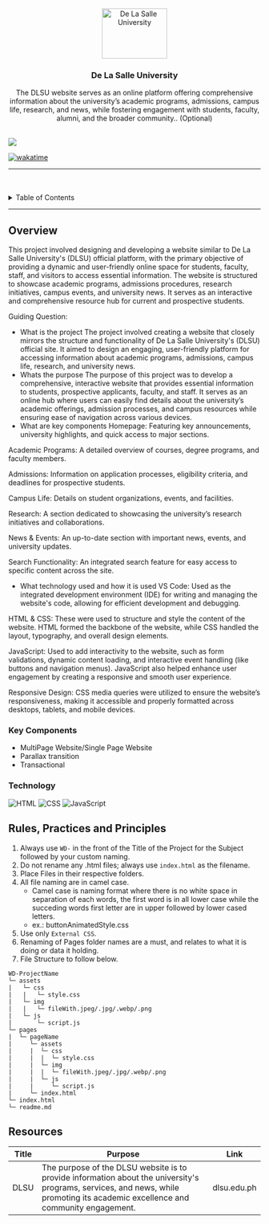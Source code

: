<a name="readme-top">

<br/>

<br />
<div align="center">
  <a href="https://github.com/zyx-0314/">
  <!-- TODO: If you want to add logo or banner you can add it here -->
    <img src="./assets/img/dlsu-logo.png" alt="De La Salle University" width="130" height="100">
  </a>
<!-- TODO: Change Title to the name of the title of your Project -->
  <h3 align="center">De La Salle University</h3>
</div>
<!-- TODO: Make a short description -->
<div align="center">
  The DLSU website serves as an online platform offering comprehensive information about the university’s academic programs, admissions, campus life, research, and news, while fostering engagement with students, faculty, alumni, and the broader community.. (Optional)
</div>

<br />

<!-- TODO: Change the zyx-0314 into your github username  -->
<!-- TODO: Change the WD-Template-Project into the same name of your folder -->
![](https://visit-counter.vercel.app/counter.png?page=zyx-0314/WD-Template-Project)

[![wakatime](https://wakatime.com/badge/user/018dd99a-4985-4f98-8216-6ca6fe2ce0f8/project/63501637-9a31-42f0-960d-4d0ab47977f8.svg)](https://wakatime.com/badge/user/018dd99a-4985-4f98-8216-6ca6fe2ce0f8/project/63501637-9a31-42f0-960d-4d0ab47977f8)

---

<br />
<br />

<!-- TODO: If you want to add more layers for your readme -->
<details>
  <summary>Table of Contents</summary>
  <ol>
    <li>
      <a href="#overview">Overview</a>
      <ol>
        <li>
          <a href="#key-components">Key Components</a>
        </li>
        <li>
          <a href="#technology">Technology</a>
        </li>
      </ol>
    </li>
    <li>
      <a href="#rule,-practices-and-principles">Rules, Practices and Principles</a>
    </li>
    <li>
      <a href="#resources">Resources</a>
    </li>
  </ol>
</details>

---

## Overview

<!-- TODO: To be changed -->
<!-- The following are just sample -->
This project involved designing and developing a website similar to De La Salle University's (DLSU) official platform, with the primary objective of providing a dynamic and user-friendly online space for students, faculty, staff, and visitors to access essential information. The website is structured to showcase academic programs, admissions procedures, research initiatives, campus events, and university news. It serves as an interactive and comprehensive resource hub for current and prospective students.

Guiding Question:
- What is the project
The project involved creating a website that closely mirrors the structure and functionality of De La Salle University's (DLSU) official site. It aimed to design an engaging, user-friendly platform for accessing information about academic programs, admissions, campus life, research, and university news.
- Whats the purpose
The purpose of this project was to develop a comprehensive, interactive website that provides essential information to students, prospective applicants, faculty, and staff. It serves as an online hub where users can easily find details about the university’s academic offerings, admission processes, and campus resources while ensuring ease of navigation across various devices.
- What are key components
 Homepage: Featuring key announcements, university highlights, and quick access to major sections.

Academic Programs: A detailed overview of courses, degree programs, and faculty members.

Admissions: Information on application processes, eligibility criteria, and deadlines for prospective students.

Campus Life: Details on student organizations, events, and facilities.

Research: A section dedicated to showcasing the university’s research initiatives and collaborations.

News & Events: An up-to-date section with important news, events, and university updates.

Search Functionality: An integrated search feature for easy access to specific content across the site.
- What technology used and how it is used
VS Code: Used as the integrated development environment (IDE) for writing and managing the website's code, allowing for efficient development and debugging.

HTML & CSS: These were used to structure and style the content of the website. HTML formed the backbone of the website, while CSS handled the layout, typography, and overall design elements.

JavaScript: Used to add interactivity to the website, such as form validations, dynamic content loading, and interactive event handling (like buttons and navigation menus). JavaScript also helped enhance user engagement by creating a responsive and smooth user experience.

Responsive Design: CSS media queries were utilized to ensure the website’s responsiveness, making it accessible and properly formatted across desktops, tablets, and mobile devices.

### Key Components
<!-- TODO: List of Key Components -->
<!-- The following are just sample -->
- MultiPage Website/Single Page Website
- Parallax transition
- Transactional

### Technology
<!-- TODO: List of Technology Used -->
![HTML](https://img.shields.io/badge/HTML-E34F26?style=for-the-badge&logo=html5&logoColor=white)
![CSS](https://img.shields.io/badge/CSS-1572B6?style=for-the-badge&logo=css3&logoColor=white)
![JavaScript](https://img.shields.io/badge/JavaScript-F7DF1E?style=for-the-badge&logo=javascript&logoColor=white)

## Rules, Practices and Principles
1. Always use `WD-` in the front of the Title of the Project for the Subject followed by your custom naming.
2. Do not rename any .html files; always use `index.html` as the filename.
3. Place Files in their respective folders.
4. All file naming are in camel case.
   - Camel case is naming format where there is no white space in separation of each words, the first word is in all lower case while the succeding words first letter are in upper followed by lower cased letters.
   - ex.: buttonAnimatedStyle.css
5. Use only `External CSS`.
6. Renaming of Pages folder names are a must, and relates to what it is doing or data it holding.
7. File Structure to follow below.

```
WD-ProjectName
└─ assets
|   └─ css
|   |   └─ style.css
|   └─ img
|   |   └─ fileWith.jpeg/.jpg/.webp/.png
|   └─ js
|       └─ script.js
└─ pages
|  └─ pageName
|     └─ assets
|     |  └─ css
|     |  |  └─ style.css
|     |  └─ img
|     |  |  └─ fileWith.jpeg/.jpg/.webp/.png
|     |  └─ js
|     |     └─ script.js
|     └─ index.html
└─ index.html
└─ readme.md
```

## Resources

<!-- TODO: Add References -->
| Title | Purpose | Link |
|-|-|-|
| DLSU | The purpose of the DLSU website is to provide information about the university's programs, services, and news, while promoting its academic excellence and community engagement. | dlsu.edu.ph |

